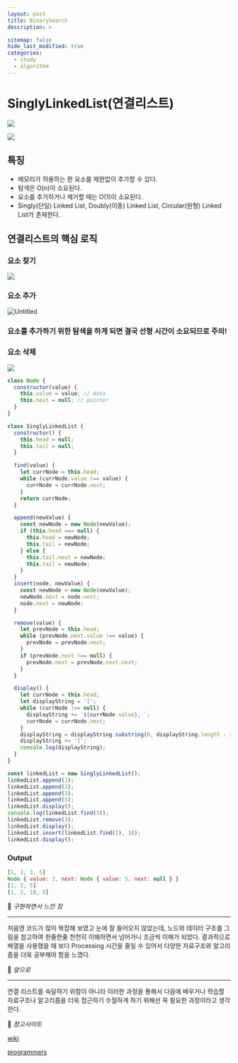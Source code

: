 ```yaml
---
layout: post
title: BinarySearch
description: >

sitemap: false
hide_last_modified: true
categories:
  - study
  - algorithm
---
```


# SinglyLinkedList(연결리스트)

![](https://s3.us-west-2.amazonaws.com/secure.notion-static.com/0f0fa831-5815-4c6c-b002-0170fc5d46a6/Untitled.png?X-Amz-Algorithm=AWS4-HMAC-SHA256&X-Amz-Content-Sha256=UNSIGNED-PAYLOAD&X-Amz-Credential=AKIAT73L2G45EIPT3X45%2F20220406%2Fus-west-2%2Fs3%2Faws4_request&X-Amz-Date=20220406T133855Z&X-Amz-Expires=86400&X-Amz-Signature=3f64812081bac6ac27507698871712046582066f4d0d0628dda0b6bfd1c2304b&X-Amz-SignedHeaders=host&response-content-disposition=filename%20%3D%22Untitled.png%22&x-id=GetObject)

![](https://s3.us-west-2.amazonaws.com/secure.notion-static.com/6eb79820-1e0e-44db-a27d-a76d9409e820/Untitled.png?X-Amz-Algorithm=AWS4-HMAC-SHA256&X-Amz-Content-Sha256=UNSIGNED-PAYLOAD&X-Amz-Credential=AKIAT73L2G45EIPT3X45%2F20220406%2Fus-west-2%2Fs3%2Faws4_request&X-Amz-Date=20220406T133656Z&X-Amz-Expires=86400&X-Amz-Signature=56c80ebb7cf29b6c6f1683279d93c04d3859c1ea4823075a12a7b13a9a66a357&X-Amz-SignedHeaders=host&response-content-disposition=filename%20%3D%22Untitled.png%22&x-id=GetObject)

## 특징

- 메모리가 허용하는 한 요소를 제한없이 추가할 수 있다.
- 탐색은 O(n)이 소요된다.
- 요소를 추가하거나 제거할 때는 O(1)이 소요된다.
- Singly(단일) Linked List, Doubly(이중) Linked List, Circular(원형) Linked List가 존재한다.

## 연결리스트의 핵심 로직

### 요소 찾기

![](https://s3.us-west-2.amazonaws.com/secure.notion-static.com/f7ab1f0d-820c-4e14-8f4a-ff2615c3eb07/Untitled.png?X-Amz-Algorithm=AWS4-HMAC-SHA256&X-Amz-Content-Sha256=UNSIGNED-PAYLOAD&X-Amz-Credential=AKIAT73L2G45EIPT3X45%2F20220406%2Fus-west-2%2Fs3%2Faws4_request&X-Amz-Date=20220406T134348Z&X-Amz-Expires=86400&X-Amz-Signature=1eaae4e4b624fa3032aed7c890cb2e74b5c908f7e03d86562bca2380703fb3af&X-Amz-SignedHeaders=host&response-content-disposition=filename%20%3D%22Untitled.png%22&x-id=GetObject)

### 요소 추가

![Untitled](https://s3.us-west-2.amazonaws.com/secure.notion-static.com/33462b83-2fb3-4324-b51e-b5fa61634540/Untitled.png?X-Amz-Algorithm=AWS4-HMAC-SHA256&X-Amz-Content-Sha256=UNSIGNED-PAYLOAD&X-Amz-Credential=AKIAT73L2G45EIPT3X45%2F20220406%2Fus-west-2%2Fs3%2Faws4_request&X-Amz-Date=20220406T134555Z&X-Amz-Expires=86400&X-Amz-Signature=2c7d86f61c000baf230d7401d13a864a32d46048c43a14b7992a2dad84318ff6&X-Amz-SignedHeaders=host&response-content-disposition=filename%20%3D%22Untitled.png%22&x-id=GetObject)

### 요소를 추가하기 위한 탐색을 하게 되면 결국 선형 시간이 소요되므로 주의!

### 요소 삭제

![](https://s3.us-west-2.amazonaws.com/secure.notion-static.com/ee9a3909-61a7-4f58-9570-d6fadc2acac6/Untitled.png?X-Amz-Algorithm=AWS4-HMAC-SHA256&X-Amz-Content-Sha256=UNSIGNED-PAYLOAD&X-Amz-Credential=AKIAT73L2G45EIPT3X45%2F20220406%2Fus-west-2%2Fs3%2Faws4_request&X-Amz-Date=20220406T134647Z&X-Amz-Expires=86400&X-Amz-Signature=0d557b2e7480b44a90984379ab563234c981998c6d9ec5420fea3b6d175ced7b&X-Amz-SignedHeaders=host&response-content-disposition=filename%20%3D%22Untitled.png%22&x-id=GetObject)

```js
class Node {
  constructor(value) {
    this.value = value; // data
    this.next = null; // pointer
  }
}

class SinglyLinkedList {
  constructor() {
    this.head = null;
    this.tail = null;
  }

  find(value) {
    let currNode = this.head;
    while (currNode.value !== value) {
      currNode = currNode.next;
    }
    return currNode;
  }

  append(newValue) {
    const newNode = new Node(newValue);
    if (this.head === null) {
      this.head = newNode;
      this.tail = newNode;
    } else {
      this.tail.next = newNode;
      this.tail = newNode;
    }
  }
  insert(node, newValue) {
    const newNode = new Node(newValue);
    newNode.next = node.next;
    node.next = newNode;
  }

  remove(value) {
    let prevNode = this.head;
    while (prevNode.next.value !== value) {
      prevNode = prevNode.next;
    }
    if (prevNode.next !== null) {
      prevNode.next = prevNode.next.next;
    }
  }

  display() {
    let currNode = this.head;
    let displayString = '[';
    while (currNode !== null) {
      displayString += `${currNode.value}, `;
      currNode = currNode.next;
    }
    displayString = displayString.substring(0, displayString.length - 2);
    displayString += ']';
    console.log(displayString);
  }
}

const linkedList = new SinglyLinkedList();
linkedList.append(1);
linkedList.append(2);
linkedList.append(3);
linkedList.append(5);
linkedList.display();
console.log(linkedList.find(3));
linkedList.remove(3);
linkedList.display();
linkedList.insert(linkedList.find(2), 10);
linkedList.display();
```

### Output

```js
[1, 2, 3, 5]
Node { value: 3, next: Node { value: 5, next: null } }
[1, 2, 5]
[1, 2, 10, 5]
```

📌 _구현하면서 느낀 점_

---

처음엔 코드가 많이 복잡해 보였고 눈에 잘 들어오지 않았는데, 노드와 데이터 구조를 그림을 참고하여 한줄한줄 천천히 이해하면서 넘어가니 조금씩 이해가 되었다. 결과적으로 배열을 사용했을 때 보다 Processing 시간을 줄일 수 있어서 다양한 자료구조와 알고리즘을 더욱 공부해야 함을 느꼈다.

📌 _앞으로_

---

연결 리스트를 숙달하기 위함이 아니라 이러한 과정을 통해서 다음에 배우거나 학습할 자료구조나 알고리즘을 더욱 접근하기 수월하게 하기 위해선 꼭 필요한 과정이라고 생각한다.

📌 _참고사이트_

[wiki](https://ko.wikipedia.org/wiki/%EC%97%B0%EA%B2%B0_%EB%A6%AC%EC%8A%A4%ED%8A%B8)

[programmers](https://programmers.co.kr/learn/courses/13213)

